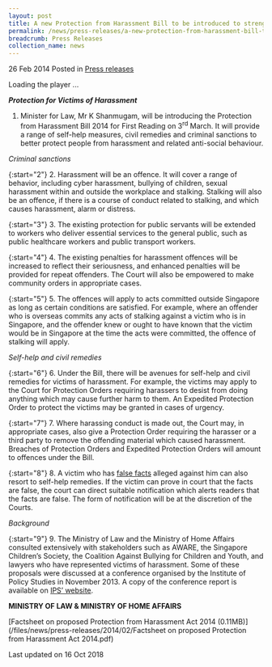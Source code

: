 ```yaml
---
layout: post
title: A new Protection from Harassment Bill to be introduced to strengthen the laws against harassment
permalink: /news/press-releases/a-new-protection-from-harassment-bill-to-be-introduced-to-streng
breadcrumb: Press Releases
collection_name: news
---
```


26 Feb 2014 Posted in [Press releases](/news/press-releases)

<div style="">
<script type="text/javascript" src="https://www.evvochannel.tv/jwplayer7/jwplayer.js"></script><div id="AF14CD712CD610565998FEDFE49ABE63">Loading the player ...</div><script type="text/javascript">jwplayer.key="yZQCaeGpajGSFqDgOGIs2hEY5ugIiTnmdzTJ57lVyao=";jwplayer("AF14CD712CD610565998FEDFE49ABE63").setup({width: "640px",height: "360px",playlist: [{ image: "http://bitcast-a.v1.hkg1.bitgravity.com/evvomedia/minlaw/admin/profilea_HD__67b0a5_640x360_700k.jpg",sources: [ {file: "https://evvomedia.pc-s.cdn.bitgravity.com/cdn/_definst_/evvomedia/minlaw/admin/profilea_HD__67b0a5_640x360_700k.mp4/playlist.m3u8", }], }], });</script>
</div>


***Protection for Victims of Harassment***

1. Minister for Law, Mr K Shanmugam, will be introducing the Protection from Harassment Bill 2014 for First Reading on 3<sup>rd</sup> March.  It will provide a range of self-help measures, civil remedies and criminal sanctions to better protect people from harassment and related anti-social behaviour.

*Criminal sanctions*

{:start="2"}
2. Harassment will be an offence.  It will cover a range of behavior, including cyber harassment, bullying of children, sexual harassment within and outside the workplace and stalking.  Stalking will also be an offence, if there is a course of conduct related to stalking, and which causes harassment, alarm or distress.  

{:start="3"}
3. The existing protection for public servants will be extended to workers who deliver essential services to the general public, such as public healthcare workers and public transport workers.  

{:start="4"}
4. The existing penalties for harassment offences will be increased to reflect their seriousness, and enhanced penalties will be provided for repeat offenders.  The Court will also be empowered to make community orders in appropriate cases.

{:start="5"}
5. The offences will apply to acts committed outside Singapore as long as certain conditions are satisfied.  For example, where an offender who is overseas commits any acts of stalking against a victim who is in Singapore, and the offender knew or ought to have known that the victim would be in Singapore at the time the acts were committed, the offence of stalking will apply.

*Self-help and civil remedies*

{:start="6"}
6. Under the Bill, there will be avenues for self-help and civil remedies for victims of harassment.  For example, the victims may apply to the Court for Protection Orders requiring harassers to desist from doing anything which may cause further harm to them.  An Expedited Protection Order to protect the victims may be granted in cases of urgency.  

 
{:start="7"}
7. Where harassing conduct is made out, the Court may, in appropriate cases, also give a Protection Order requiring the harasser or a third party to remove the offending material which caused harassment.  Breaches of Protection Orders and Expedited Protection Orders will amount to offences under the Bill.

 
{:start="8"}
8. A victim who has <u>false facts</u> alleged against him can also resort to self-help remedies.  If the victim can prove in court that the facts are false, the court can direct suitable notification which alerts readers that the facts are false.  The form of notification will be at the discretion of the Courts.

*Background*

{:start="9"}
9. The Ministry of Law and the Ministry of Home Affairs consulted extensively with stakeholders such as AWARE, the Singapore Children’s Society, the Coalition Against Bullying for Children and Youth, and lawyers who have represented victims of harassment.  Some of these proposals were discussed at a conference organised by the Institute of Policy Studies in November 2013.  A copy of the conference report is available on [IPS’ website](http://lkyspp.nus.edu.sg/).

**MINISTRY OF LAW & MINISTRY OF HOME AFFAIRS**

[Factsheet on proposed Protection from Harassment Act 2014 (0.11MB)](/files/news/press-releases/2014/02/Factsheet on proposed Protection from Harassment Act 2014.pdf)

<p class="right-side-updated">Last updated on 16 Oct 2018</p>





 
